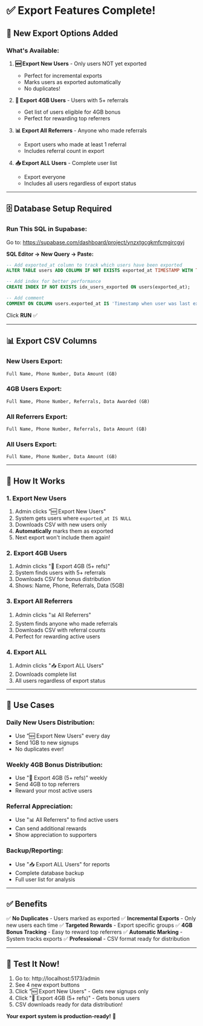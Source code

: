 # ✅ Export Features Complete!

## 🎯 New Export Options Added

### What's Available:

1. **🆕 Export New Users** - Only users NOT yet exported
   - Perfect for incremental exports
   - Marks users as exported automatically
   - No duplicates!

2. **🎁 Export 4GB Users** - Users with 5+ referrals
   - Get list of users eligible for 4GB bonus
   - Perfect for rewarding top referrers

3. **📊 Export All Referrers** - Anyone who made referrals
   - Export users who made at least 1 referral
   - Includes referral count in export

4. **📥 Export ALL Users** - Complete user list
   - Export everyone
   - Includes all users regardless of export status

---

## 🗄️ Database Setup Required

### Run This SQL in Supabase:

Go to: https://supabase.com/dashboard/project/ynzxtgcgkmfcmgjrcgyj

**SQL Editor → New Query → Paste:**

```sql
-- Add exported_at column to track which users have been exported
ALTER TABLE users ADD COLUMN IF NOT EXISTS exported_at TIMESTAMP WITH TIME ZONE;

-- Add index for better performance
CREATE INDEX IF NOT EXISTS idx_users_exported ON users(exported_at);

-- Add comment
COMMENT ON COLUMN users.exported_at IS 'Timestamp when user was last exported for data bundle distribution';
```

Click **RUN** ✅

---

## 📊 Export CSV Columns

### New Users Export:
```
Full Name, Phone Number, Data Amount (GB)
```

### 4GB Users Export:
```
Full Name, Phone Number, Referrals, Data Awarded (GB)
```

### All Referrers Export:
```
Full Name, Phone Number, Referrals, Data Amount (GB)
```

### All Users Export:
```
Full Name, Phone Number, Data Amount (GB)
```

---

## 🎯 How It Works

### 1. Export New Users
1. Admin clicks "🆕 Export New Users"
2. System gets users where `exported_at IS NULL`
3. Downloads CSV with new users only
4. **Automatically** marks them as exported
5. Next export won't include them again!

### 2. Export 4GB Users
1. Admin clicks "🎁 Export 4GB (5+ refs)"
2. System finds users with 5+ referrals
3. Downloads CSV for bonus distribution
4. Shows: Name, Phone, Referrals, Data (5GB)

### 3. Export All Referrers
1. Admin clicks "📊 All Referrers"
2. System finds anyone who made referrals
3. Downloads CSV with referral counts
4. Perfect for rewarding active users

### 4. Export ALL
1. Admin clicks "📥 Export ALL Users"
2. Downloads complete list
3. All users regardless of export status

---

## 🎁 Use Cases

### Daily New Users Distribution:
- Use "🆕 Export New Users" every day
- Send 1GB to new signups
- No duplicates ever!

### Weekly 4GB Bonus Distribution:
- Use "🎁 Export 4GB (5+ refs)" weekly
- Send 4GB to top referrers
- Reward your most active users

### Referral Appreciation:
- Use "📊 All Referrers" to find active users
- Can send additional rewards
- Show appreciation to supporters

### Backup/Reporting:
- Use "📥 Export ALL Users" for reports
- Complete database backup
- Full user list for analysis

---

## ✅ Benefits

✅ **No Duplicates** - Users marked as exported
✅ **Incremental Exports** - Only new users each time
✅ **Targeted Rewards** - Export specific groups
✅ **4GB Bonus Tracking** - Easy to reward top referrers
✅ **Automatic Marking** - System tracks exports
✅ **Professional** - CSV format ready for distribution

---

## 🚀 Test It Now!

1. Go to: http://localhost:5173/admin
2. See 4 new export buttons
3. Click "🆕 Export New Users" - Gets new signups only
4. Click "🎁 Export 4GB (5+ refs)" - Gets bonus users
5. CSV downloads ready for data distribution!

**Your export system is production-ready!** 🎉
